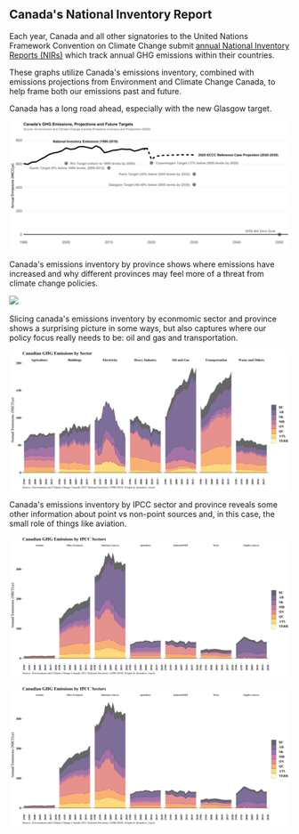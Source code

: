 ## Canada's National Inventory Report

Each year, Canada and all other signatories to the United Nations Framework Convention on Climate Change submit [annual National Inventory Reports (NIRs)](https://unfccc.int/ghg-inventories-annex-i-parties/2021) which track annual GHG emissions within their countries.

These graphs utilize Canada's emissions inventory, combined with emissions projections from Environment and Climate Change Canada, to help frame both our emissions past and future.


Canada has a long road ahead, especially with the new Glasgow target.

![](images/emissions_and_targets_simple.png)


Canada's emissions inventory by province shows where emissions have increased and why different provinces may feel more of a threat from climate change policies.

![](images/inventory_only.png)


Slicing canada's emissions inventory by econmomic sector and province shows a surprising picture in some ways, but also captures where our policy focus really needs to be: oil and gas and transportation.

![](images/inventory_sector.png)

Canada's emissions inventory by IPCC sector and province reveals some other information about point vs non-point sources and, in this case, the small role of things like aviation.

![](images/inventory_ipcc_sector.png)



<a href="http://www.google.com" target="_blank">
  <img border="0" align="center"  src="images/inventory_ipcc_sector.png"/>
</a>

